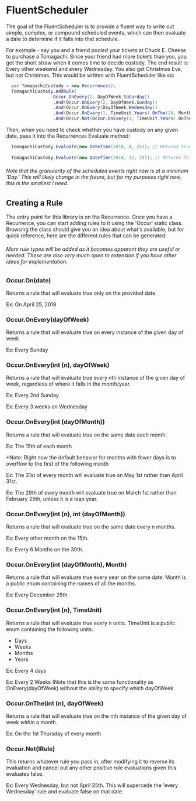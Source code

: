 # FluentScheduler
The goal of the FluentScheduler is to provide a fluent way to write out simple, complex, or compound scheduled events, which can then evaluate a date to determine if it falls into that schedule.

For example - say you and a friend pooled your tickets at Chuck E. Cheese to purchase a Tomagachi. Since your friend had more tickets than you, you get the short straw when it comes time to decide custody. The end result is:
Every other weekend and every Wednesday. You also get Christmas Eve, but not Christmas. This would be written with FluentScheduler like so:

```c#
  var TomagachiCustody = new Recurrence();
  TomagachiCustody.AddRule(
                  Occur.OnEvery(2, DayOfWeek.Saturday))
                  .And(Occur.OnEvery(2, DayOfWeek.Sunday))
                  .And(Occur.OnEvery(DayOfWeek.Wednesday))
                  .And(Occur.OnEvery(1, TimeUnit.Years).OnThe(24, Month.December))
                  .And(Occur.Not(Occur.OnEvery(1, TimeUnit.Years).OnThe(25, Month.December)));
```

Then, when you need to check whether you have custody on any given date, pass it into the Recurrences Evaluate method:

```c#
  TomagachiCustody.Evaluate(new DateTime(2018, 4, 25)); // Returns true since it is a Wednesday
  
  TomagachiCustody.Evaluate(new DateTime(2018, 12, 25)); // Returns false since it is Christmas
```
  

###### Note that the granularity of the scheduled events right now is at a minimum 'Day.' This will likely change in the future, but for my purposes right now, this is the smallest I need.

## Creating a Rule
The entry point for this library is on the Recurrence. Once you have a Recurrence, you can start adding rules to it using the 'Occur' static class.  Browsing the class should give you an idea about what's available, but for quick reference, here are the different rules that can be generated:

###### More rule types will be added as it becomes apparent they are useful or needed. These are also very much open to extension if you have other ideas for implementation.

### Occur.On(date)
Returns a rule that will evaluate true only on the provided date.

Ex: On April 25, 2018

### Occur.OnEvery(dayOfWeek)
Returns a rule that will evaluate true on every instance of the given day of week

Ex: Every Sunday

### Occur.OnEvery(int (n), dayOfWeek)
Returns a rule that will evaluate true every nth instance of the given day of week, regardless of where it falls in the month/year.

Ex: Every 2nd Sunday

Ex: Every 3 weeks on Wednesday

### Occur.OnEvery(int (dayOfMonth))
Returns a rule that will evaluate true on the same date each month.

Ex: The 15th of each month

*Note: Right now the default behavior for months with fewer days is to overflow to the first of the following month

Ex: The 31st of every month will evaluate true on May 1st rather than April 31st.

Ex: The 29th of every month will evaluate true on March 1st rather than February 29th, unless it is a leap year.

### Occur.OnEvery(int (n), int (dayOfMonth))
Returns a rule that will evaluate true on the same date every n months.

Ex: Every other month on the 15th.

Ex: Every 6 Months on the 30th.

### Occur.OnEvery(int (dayOfMonth), Month)
Returns a rule that will evaluate true every year on the same date. Month is a public enum containing the names of all the months.

Ex: Every December 25th

### Occur.OnEvery(int (n), TimeUnit)
Returns a rule that will evaluate true every n units. TimeUnit is a public enum containing the following units:
* Days
* Weeks
* Months
* Years

Ex: Every 4 days

Ex: Every 2 Weeks (Note that this is the same functionality as OnEvery(dayOfWeek) without the ability to specify which dayOfWeek

### Occur.OnThe(int (n), dayOfWeek)
Returns a rule that will evaluate true on the nth instance of the given day of week *within* a month.

Ex: On the 1st Thursday of every month

### Occur.Not(IRule)
This returns whatever rule you pass in, after modifying it to reverse its evaluation and cancel out any other positive rule evaluations given this evaluates false.

Ex: Every Wednesday, but not April 25th. This will supercede the 'every Wednesday' rule and evaluate false on that date.
